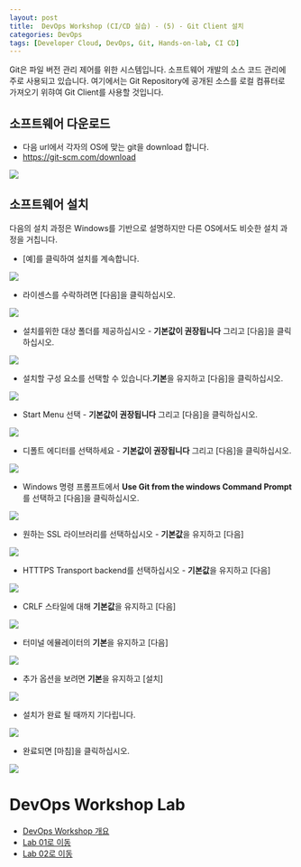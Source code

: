 ```yaml
---
layout: post
title:  DevOps Workshop (CI/CD 실습) - (5) - Git Client 설치
categories: DevOps
tags: [Developer Cloud, DevOps, Git, Hands-on-lab, CI CD]
---
```


Git은 파일 버전 관리 제어를 위한 시스템입니다. 소프트웨어 개발의 소스 코드 관리에 주로 사용되고 있습니다. 여기에서는 Git Repository에 공개된 소스를 로컬 컴퓨터로 가져오기 위햐여 Git Client를 사용할 것입니다. 

## 소프트웨어 다운로드
-  다음 url에서 각자의 OS에 맞는 git을 download 합니다.
- https://git-scm.com/download

![](/assets/images/devops/gitclient/00.download.png)

## 소프트웨어 설치
다음의 설치 과정은 Windows를 기반으로 설명하지만 다른 OS에서도 비슷한 설치 과정을 거칩니다.


- [예]를 클릭하여 설치를 계속합니다. 

![](/assets/images/devops/gitclient/01.png)


- 라이센스를 수락하려면 [다음]을 클릭하십시오. 

![](/assets/images/devops/gitclient/02.png)

- 설치를위한 대상 폴더를 제공하십시오 - **기본값이 권장됩니다** 그리고 [다음]을 클릭하십시오. 

![](/assets/images/devops/gitclient/03.png)

- 설치할 구성 요소를 선택할 수 있습니다.**기본**을 유지하고 [다음]을 클릭하십시오. 

![](/assets/images/devops/gitclient/04.png)

- Start Menu 선택  - **기본값이 권장됩니다** 그리고 [다음]을 클릭하십시오. 

![](/assets/images/devops/gitclient/04_0.png)

- 디폴트 에디터를 선택하세요 - **기본값이 권장됩니다** 그리고 [다음]을 클릭하십시오. 

![](/assets/images/devops/gitclient/04_1.png)

- Windows 명령 프롬프트에서 **Use Git from the windows Command Prompt**를 선택하고 [다음]을 클릭하십시오. 

![](/assets/images/devops/gitclient/06.png)

- 원하는 SSL 라이브러리를 선택하십시오 - **기본값**을 유지하고 [다음] 

![](/assets/images/devops/gitclient/07.png)

- HTTTPS Transport backend를 선택하십시오 - **기본값**을 유지하고 [다음] 

![](/assets/images/devops/gitclient/07_1.png)

- CRLF 스타일에 대해 **기본값**을 유지하고 [다음] 

![](/assets/images/devops/gitclient/08.png)

- 터미널 에뮬레이터의 **기본**을 유지하고 [다음] 

![](/assets/images/devops/gitclient/09.png)

- 추가 옵션을 보려면 **기본**을 유지하고 [설치] 

![](/assets/images/devops/gitclient/10.png)


- 설치가 완료 될 때까지 기다립니다. 

![](/assets/images/devops/gitclient/11.png)


- 완료되면 [마침]을 클릭하십시오. 

![](/assets/images/devops/gitclient/12.png)

# DevOps Workshop Lab 

- [DevOps Workshop 개요](./DevOpsWorkshop_1.html)
- [Lab 01로 이동](./DevOpsWorkshop_2.html)
- [Lab 02로 이동](./DevOpsWorkshop_3.html)

